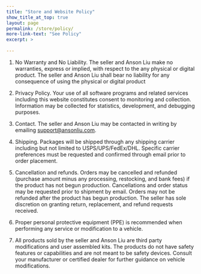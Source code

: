 ```yaml
---
title: "Store and Website Policy"
show_title_at_top: true
layout: page
permalink: /store/policy/
more-link-text: "See Policy"
excerpt: >
  
---
```


1. No Warranty and No Liability. The seller and Anson Liu make no warranties, express or implied, with respect to the any physical or digital product. The seller and Anson Liu shall bear no liability for any consequence of using the physical or digital product

2. Privacy Policy. Your use of all software programs and related services including this website constitutes consent to monitoring and collection. Information may be collected for statistics, development, and debugging purposes.

3. Contact. The seller and Anson Liu may be contacted in writing by emailing support@ansonliu.com.

4. Shipping. Packages will be shipped through any shipping carrier including but not limited to USPS/UPS/FedEx/DHL. Specific carrier preferences must be requested and confirmed through email prior to order placement.

5. Cancellation and refunds. Orders may be cancelled and refunded (purchase amount minus any processing, restocking, and bank fees) if the product has not begun production. Cancellations and order status may be requested prior to shipment by email. Orders may not be refunded after the product has begun production. The seller has sole discretion on granting return, replacement, and refund requests received.

6. Proper personal protective equipment (PPE) is recommended when performing any service or modification to a vehicle.

7. All products sold by the seller and Anson Liu are third party modifications and user assembled kits. The products do not have safety features or capabilities and are not meant to be safety devices. Consult your manufacturer or certified dealer for further guidance on vehicle modifications.
